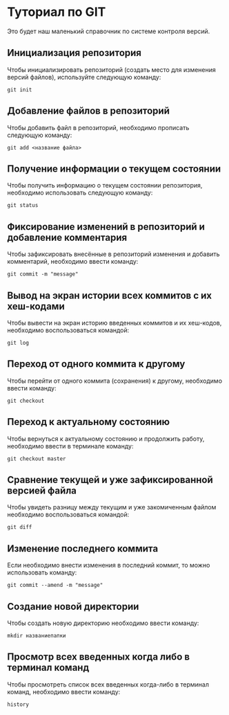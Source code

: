 # Туториал по GIT
Это будет наш маленький справочник по системе контроля версий.

## Инициализация репозитория

Чтобы инициализировать репозиторий (создать место для изменения версий файлов), используйте следующую команду:

```
git init
```
## Добавление файлов в репозиторий

Чтобы добавить файл в репозиторий, необходимо прописать следующую команду:
```
git add <название файла>
```

## Получение информации о текущем состоянии

Чтобы получить информацию о текущем состоянии репозитория, необходимо использовать следующую команду:

```
git status
```

## Фиксирование изменений в репозиторий и добавление комментария

Чтобы зафиксировать внесённые в репозиторий изменения и добавить комментарий, необходимо ввести команду:

```
git commit -m "message"
```

## Вывод на экран истории всех коммитов с их хеш-кодами

Чтобы вывести на экран историю введенных коммитов и их хеш-кодов, необходимо воспользоваться командой:

```
git log
```

## Переход от одного коммита к другому

Чтобы перейти от одного коммита (сохранения) к другому, необходимо ввести команду:

```
git checkout
```

## Переход к актуальному состоянию

Чтобы вернуться к актуальному состоянию и продолжить работу, необходимо ввести в терминале команду:

```
git checkout master
```

## Сравнение текущей и уже зафиксированной версией файла

Чтобы увидеть разницу между текущим и уже закомиченным файлом необходимо воспользоваться командой:

```
git diff
```

## Изменение последнего коммита

Если необходимо внести изменения в последний коммит, то можно использовать команду:

```
git commit --amend -m "message"
```

## Создание новой директории

Чтобы создать новую директорию необходимо ввести команду:

```
mkdir названиепапки
```

## Просмотр всех введенных когда либо в терминал команд

Чтобы просмотреть список всех введенных когда-либо в терминал команд, необходимо ввести команду:

```
history
```
